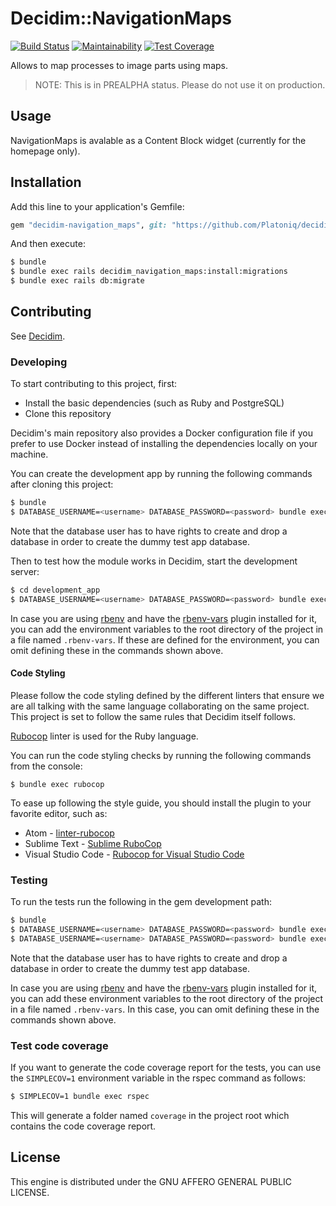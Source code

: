 # Decidim::NavigationMaps

[![Build Status](https://travis-ci.org/Platoniq/decidim-module-navigation_maps.svg?branch=master)](https://travis-ci.org/Platoniq/decidim-module-navigation_maps)
[![Maintainability](https://api.codeclimate.com/v1/badges/f69b2b0ab0ffcd26f002/maintainability)](https://codeclimate.com/github/Platoniq/decidim-module-navigation_maps/maintainability)
[![Test Coverage](https://api.codeclimate.com/v1/badges/f69b2b0ab0ffcd26f002/test_coverage)](https://codeclimate.com/github/Platoniq/decidim-module-navigation_maps/test_coverage)

Allows to map processes to image parts using maps.

> NOTE: This is in PREALPHA status. Please do not use it on production.

## Usage

NavigationMaps is avalable as a Content Block widget (currently for the homepage only).

## Installation

Add this line to your application's Gemfile:

```ruby
gem "decidim-navigation_maps", git: "https://github.com/Platoniq/decidim-module-navigation_maps"
```

And then execute:

```bash
$ bundle
$ bundle exec rails decidim_navigation_maps:install:migrations
$ bundle exec rails db:migrate
```

## Contributing

See [Decidim](https://github.com/decidim/decidim).

### Developing

To start contributing to this project, first:

- Install the basic dependencies (such as Ruby and PostgreSQL)
- Clone this repository

Decidim's main repository also provides a Docker configuration file if you
prefer to use Docker instead of installing the dependencies locally on your
machine.

You can create the development app by running the following commands after
cloning this project:

```bash
$ bundle
$ DATABASE_USERNAME=<username> DATABASE_PASSWORD=<password> bundle exec rake development_app
```

Note that the database user has to have rights to create and drop a database in
order to create the dummy test app database.

Then to test how the module works in Decidim, start the development server:

```bash
$ cd development_app
$ DATABASE_USERNAME=<username> DATABASE_PASSWORD=<password> bundle exec rails s
```

In case you are using [rbenv](https://github.com/rbenv/rbenv) and have the
[rbenv-vars](https://github.com/rbenv/rbenv-vars) plugin installed for it, you
can add the environment variables to the root directory of the project in a file
named `.rbenv-vars`. If these are defined for the environment, you can omit
defining these in the commands shown above.

#### Code Styling

Please follow the code styling defined by the different linters that ensure we
are all talking with the same language collaborating on the same project. This
project is set to follow the same rules that Decidim itself follows.

[Rubocop](https://rubocop.readthedocs.io/) linter is used for the Ruby language.

You can run the code styling checks by running the following commands from the
console:

```
$ bundle exec rubocop
```

To ease up following the style guide, you should install the plugin to your
favorite editor, such as:

- Atom - [linter-rubocop](https://atom.io/packages/linter-rubocop)
- Sublime Text - [Sublime RuboCop](https://github.com/pderichs/sublime_rubocop)
- Visual Studio Code - [Rubocop for Visual Studio Code](https://github.com/misogi/vscode-ruby-rubocop)

### Testing

To run the tests run the following in the gem development path:

```bash
$ bundle
$ DATABASE_USERNAME=<username> DATABASE_PASSWORD=<password> bundle exec rake test_app
$ DATABASE_USERNAME=<username> DATABASE_PASSWORD=<password> bundle exec rspec
```

Note that the database user has to have rights to create and drop a database in
order to create the dummy test app database.

In case you are using [rbenv](https://github.com/rbenv/rbenv) and have the
[rbenv-vars](https://github.com/rbenv/rbenv-vars) plugin installed for it, you
can add these environment variables to the root directory of the project in a
file named `.rbenv-vars`. In this case, you can omit defining these in the
commands shown above.

### Test code coverage

If you want to generate the code coverage report for the tests, you can use
the `SIMPLECOV=1` environment variable in the rspec command as follows:

```bash
$ SIMPLECOV=1 bundle exec rspec
```

This will generate a folder named `coverage` in the project root which contains
the code coverage report.

## License

This engine is distributed under the GNU AFFERO GENERAL PUBLIC LICENSE.
